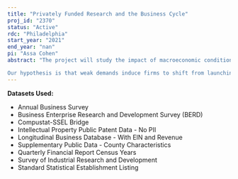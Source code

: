 ```yaml
---
title: "Privately Funded Research and the Business Cycle"
proj_id: "2370"
status: "Active"
rdc: "Philadelphia"
start_year: "2021"
end_year: "nan"
pi: "Assa Cohen"
abstract: "The project will study the impact of macroeconomic conditions on the composition of privately funded research. It will aim to provide a causal explanation for the counter-cyclical behavior of basic research observed in aggregate data. Its findings will also be used to reassess the effect of short-term economic fluctuations on technological development and growth. To do that, we will combine Census data from BRDIS, SIRD, LBD, and QFR, with data we provide from Compustat, and USPTO. We will impute for no-response using multiple imputations, test for causal connections using regression, and investigate macroeconomic dynamics by calibrating a novel endogenous growth model.

Our hypothesis is that weak demands induce firms to shift from launching new products, through applied research, to building ability to innovate, through basic research. Empirically, we expect to find that, controlling for confounders, there is a negative correlation between a firm investment in basic research and the predicted demand for its new products. Also, we expect the data to validate our novel endogenous growth model that implies that downturns are followed by rapid technological innovation. The project may contribute to the literature by providing evidence that downturns are beneficial for future technological development and growth, in stark contrast with the dominant view that assets that they are inimical to both. Also, the project will provide new insights into firms' R&D strategy and the considerations which inform it."
---
```


**Datasets Used:**

  - Annual Business Survey 
  - Business Enterprise Research and Development Survey (BERD) 
  - Compustat-SSEL Bridge 
  - Intellectual Property Public Patent Data - No PII 
  - Longitudinal Business Database - With EIN and Revenue 
  - Supplementary Public Data - County Characteristics 
  - Quarterly Financial Report Census Years 
  - Survey of Industrial Research and Development 
  - Standard Statistical Establishment Listing 

